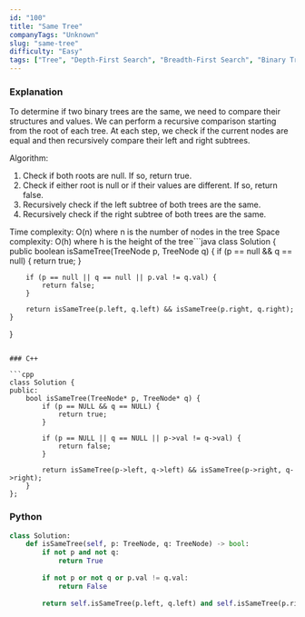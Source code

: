```yaml
---
id: "100"
title: "Same Tree"
companyTags: "Unknown"
slug: "same-tree"
difficulty: "Easy"
tags: ["Tree", "Depth-First Search", "Breadth-First Search", "Binary Tree"]
---
```


### Explanation

To determine if two binary trees are the same, we need to compare their structures and values. We can perform a recursive comparison starting from the root of each tree. At each step, we check if the current nodes are equal and then recursively compare their left and right subtrees.

Algorithm:
1. Check if both roots are null. If so, return true.
2. Check if either root is null or if their values are different. If so, return false.
3. Recursively check if the left subtree of both trees are the same.
4. Recursively check if the right subtree of both trees are the same.

Time complexity: O(n) where n is the number of nodes in the tree
Space complexity: O(h) where h is the height of the tree```java
class Solution {
    public boolean isSameTree(TreeNode p, TreeNode q) {
        if (p == null && q == null) {
            return true;
        }
        
        if (p == null || q == null || p.val != q.val) {
            return false;
        }
        
        return isSameTree(p.left, q.left) && isSameTree(p.right, q.right);
    }
}
```

### C++

```cpp
class Solution {
public:
    bool isSameTree(TreeNode* p, TreeNode* q) {
        if (p == NULL && q == NULL) {
            return true;
        }
        
        if (p == NULL || q == NULL || p->val != q->val) {
            return false;
        }
        
        return isSameTree(p->left, q->left) && isSameTree(p->right, q->right);
    }
};
```

### Python

```python
class Solution:
    def isSameTree(self, p: TreeNode, q: TreeNode) -> bool:
        if not p and not q:
            return True
        
        if not p or not q or p.val != q.val:
            return False
        
        return self.isSameTree(p.left, q.left) and self.isSameTree(p.right, q.right)
```